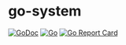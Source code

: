 # go-system

[![GoDoc](https://godoc.org/github.com/unjx-de/go-system?status.svg)](https://godoc.org/github.com/unjx-de/go-system)
[![Go](https://github.com/unjx-de/go-system/actions/workflows/go.yml/badge.svg)](https://github.com/unjx-de/go-system/actions/workflows/go.yml)
[![Go Report Card](https://goreportcard.com/badge/github.com/unjx-de/go-system)](https://goreportcard.com/report/github.com/unjx-de/go-system)
